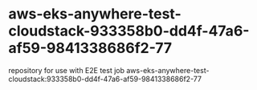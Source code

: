 # aws-eks-anywhere-test-cloudstack-933358b0-dd4f-47a6-af59-9841338686f2-77
repository for use with E2E test job aws-eks-anywhere-test-cloudstack:933358b0-dd4f-47a6-af59-9841338686f2-77
